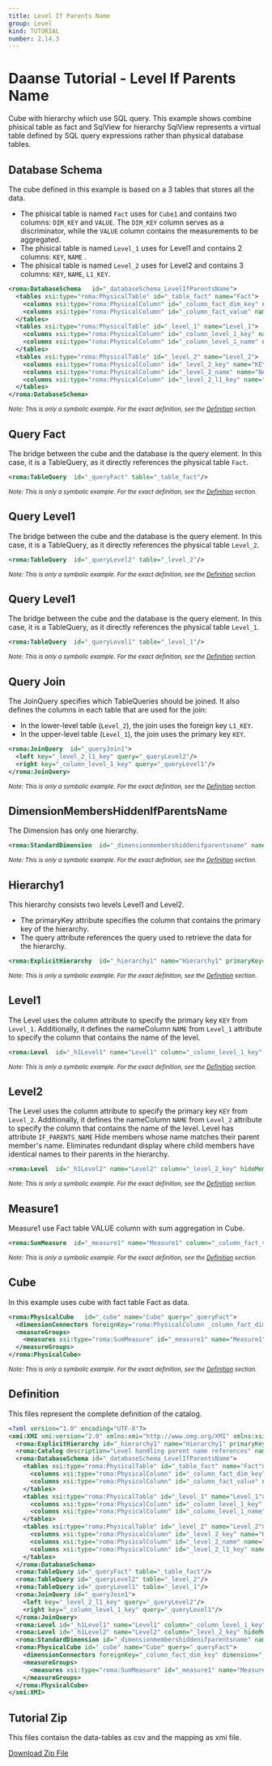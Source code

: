 ```yaml
---
title: Level If Parents Name
group: Level
kind: TUTORIAL
number: 2.14.3
---
```

# Daanse Tutorial - Level If Parents Name

Cube with hierarchy which use SQL query. This example shows combine phisical table as fact and SqlView for hierarchy
SqlView represents a virtual table defined by SQL query expressions rather than physical database tables.


## Database Schema

The cube defined in this example is based on a 3 tables that stores all the data.
- The phisical table is named `Fact` uses for `Cube1` and contains two columns: `DIM_KEY` and `VALUE`.
The `DIM_KEY` column serves as a discriminator, while the `VALUE` column contains the measurements to be aggregated.
- The phisical table is named `Level_1` uses for Level1 and contains 2 columns: `KEY`, `NAME` .
- The phisical table is named `Level_2` uses for Level2 and contains 3 columns: `KEY`, `NAME`, `L1_KEY`.


```xml
<roma:DatabaseSchema   id="_databaseSchema_LevelIfParentsName">
  <tables xsi:type="roma:PhysicalTable" id="_table_fact" name="Fact">
    <columns xsi:type="roma:PhysicalColumn" id="_column_fact_dim_key" name="DIM_KEY" type="Integer"/>
    <columns xsi:type="roma:PhysicalColumn" id="_column_fact_value" name="VALUE" type="Integer"/>
  </tables>
  <tables xsi:type="roma:PhysicalTable" id="_level_1" name="Level_1">
    <columns xsi:type="roma:PhysicalColumn" id="_column_level_1_key" name="KEY" type="Integer"/>
    <columns xsi:type="roma:PhysicalColumn" id="_column_level_1_name" name="NAME"/>
  </tables>
  <tables xsi:type="roma:PhysicalTable" id="_level_2" name="Level_2">
    <columns xsi:type="roma:PhysicalColumn" id="_level_2_key" name="KEY" type="Integer"/>
    <columns xsi:type="roma:PhysicalColumn" id="_level_2_name" name="NAME"/>
    <columns xsi:type="roma:PhysicalColumn" id="_level_2_l1_key" name="L1_KEY" type="Integer"/>
  </tables>
</roma:DatabaseSchema>

```
*<small>Note: This is only a symbolic example. For the exact definition, see the [Definition](#definition) section.</small>*
## Query Fact

The bridge between the cube and the database is the query element. In this case, it is a TableQuery,
as it directly references the physical table `Fact`.


```xml
<roma:TableQuery  id="_queryFact" table="_table_fact"/>

```
*<small>Note: This is only a symbolic example. For the exact definition, see the [Definition](#definition) section.</small>*
## Query Level1

The bridge between the cube and the database is the query element. In this case, it is a TableQuery,
as it directly references the physical table `Level_2`.


```xml
<roma:TableQuery  id="_queryLevel2" table="_level_2"/>

```
*<small>Note: This is only a symbolic example. For the exact definition, see the [Definition](#definition) section.</small>*
## Query Level1

The bridge between the cube and the database is the query element. In this case, it is a TableQuery,
as it directly references the physical table `Level_1`.


```xml
<roma:TableQuery  id="_queryLevel1" table="_level_1"/>

```
*<small>Note: This is only a symbolic example. For the exact definition, see the [Definition](#definition) section.</small>*
## Query Join

The JoinQuery specifies which TableQueries should be joined. It also defines the columns in each table that are used for the join:

- In the lower-level table (`Level_2`), the join uses the foreign key `L1_KEY`.
- In the upper-level table (`Level_1`), the join uses the primary key `KEY`.



```xml
<roma:JoinQuery  id="_queryJoin1">
  <left key="_level_2_l1_key" query="_queryLevel2"/>
  <right key="_column_level_1_key" query="_queryLevel1"/>
</roma:JoinQuery>

```
*<small>Note: This is only a symbolic example. For the exact definition, see the [Definition](#definition) section.</small>*
## DimensionMembersHiddenIfParentsName

The Dimension has only one hierarchy.


```xml
<roma:StandardDimension  id="_dimensionmembershiddenifparentsname" name="DimensionMembersHiddenIfParentsName" hierarchies="roma:ExplicitHierarchy _hierarchy1"/>

```
*<small>Note: This is only a symbolic example. For the exact definition, see the [Definition](#definition) section.</small>*
## Hierarchy1

This hierarchy consists two levels Level1 and Level2.
- The primaryKey attribute specifies the column that contains the primary key of the hierarchy.
- The query attribute references the query used to retrieve the data for the hierarchy.


```xml
<roma:ExplicitHierarchy  id="_hierarchy1" name="Hierarchy1" primaryKey="_level_2_key" query="_queryJoin1" levels="_h1Level1 _h1Level2"/>

```
*<small>Note: This is only a symbolic example. For the exact definition, see the [Definition](#definition) section.</small>*
## Level1

The Level uses the column attribute to specify the primary key `KEY` from `Level_1`.
Additionally, it defines the nameColumn `NAME` from `Level_1` attribute  to specify
the column that contains the name of the level.


```xml
<roma:Level  id="_h1Level1" name="Level1" column="_column_level_1_key" nameColumn="_column_level_1_name"/>

```
*<small>Note: This is only a symbolic example. For the exact definition, see the [Definition](#definition) section.</small>*
## Level2

The Level uses the column attribute to specify the primary key `KEY` from `Level_2`.
Additionally, it defines the nameColumn `NAME` from `Level_2` attribute  to specify
the column that contains the name of the level.
Level has  attribute `IF_PARENTS_NAME`
Hide members whose name matches their parent member's name.
Eliminates redundant display where child members have identical names to their parents in the hierarchy.


```xml
<roma:Level  id="_h1Level2" name="Level2" column="_level_2_key" hideMemberIf="IfParentsName" nameColumn="_level_2_name"/>

```
*<small>Note: This is only a symbolic example. For the exact definition, see the [Definition](#definition) section.</small>*
## Measure1

Measure1 use Fact table VALUE column with sum aggregation in Cube.


```xml
<roma:SumMeasure  id="_measure1" name="Measure1" column="_column_fact_value"/>

```
*<small>Note: This is only a symbolic example. For the exact definition, see the [Definition](#definition) section.</small>*
## Cube

In this example uses cube with fact table Fact as data.


```xml
<roma:PhysicalCube   id="_cube" name="Cube" query="_queryFact">
  <dimensionConnectors foreignKey="roma:PhysicalColumn _column_fact_dim_key" dimension="roma:StandardDimension _dimensionmembershiddenifparentsname" overrideDimensionName="DimensionMembersHiddenIfBlankName" id="_dc_dimensionMembersHiddenIfBlankName"/>
  <measureGroups>
    <measures xsi:type="roma:SumMeasure" id="_measure1" name="Measure1" column="_column_fact_value"/>
  </measureGroups>
</roma:PhysicalCube>

```
*<small>Note: This is only a symbolic example. For the exact definition, see the [Definition](#definition) section.</small>*

## Definition

This files represent the complete definition of the catalog.

```xml
<?xml version="1.0" encoding="UTF-8"?>
<xmi:XMI xmi:version="2.0" xmlns:xmi="http://www.omg.org/XMI" xmlns:xsi="http://www.w3.org/2001/XMLSchema-instance" xmlns:roma="https://www.daanse.org/spec/org.eclipse.daanse.rolap.mapping">
  <roma:ExplicitHierarchy id="_hierarchy1" name="Hierarchy1" primaryKey="_level_2_key" query="_queryJoin1" levels="_h1Level1 _h1Level2"/>
  <roma:Catalog description="Level handling parent name references" name="Daanse Tutorial - Level If Parents Name" cubes="_cube" dbschemas="_databaseSchema_LevelIfParentsName"/>
  <roma:DatabaseSchema id="_databaseSchema_LevelIfParentsName">
    <tables xsi:type="roma:PhysicalTable" id="_table_fact" name="Fact">
      <columns xsi:type="roma:PhysicalColumn" id="_column_fact_dim_key" name="DIM_KEY" type="Integer"/>
      <columns xsi:type="roma:PhysicalColumn" id="_column_fact_value" name="VALUE" type="Integer"/>
    </tables>
    <tables xsi:type="roma:PhysicalTable" id="_level_1" name="Level_1">
      <columns xsi:type="roma:PhysicalColumn" id="_column_level_1_key" name="KEY" type="Integer"/>
      <columns xsi:type="roma:PhysicalColumn" id="_column_level_1_name" name="NAME"/>
    </tables>
    <tables xsi:type="roma:PhysicalTable" id="_level_2" name="Level_2">
      <columns xsi:type="roma:PhysicalColumn" id="_level_2_key" name="KEY" type="Integer"/>
      <columns xsi:type="roma:PhysicalColumn" id="_level_2_name" name="NAME"/>
      <columns xsi:type="roma:PhysicalColumn" id="_level_2_l1_key" name="L1_KEY" type="Integer"/>
    </tables>
  </roma:DatabaseSchema>
  <roma:TableQuery id="_queryFact" table="_table_fact"/>
  <roma:TableQuery id="_queryLevel2" table="_level_2"/>
  <roma:TableQuery id="_queryLevel1" table="_level_1"/>
  <roma:JoinQuery id="_queryJoin1">
    <left key="_level_2_l1_key" query="_queryLevel2"/>
    <right key="_column_level_1_key" query="_queryLevel1"/>
  </roma:JoinQuery>
  <roma:Level id="_h1Level1" name="Level1" column="_column_level_1_key" nameColumn="_column_level_1_name"/>
  <roma:Level id="_h1Level2" name="Level2" column="_level_2_key" hideMemberIf="IfParentsName" nameColumn="_level_2_name"/>
  <roma:StandardDimension id="_dimensionmembershiddenifparentsname" name="DimensionMembersHiddenIfParentsName" hierarchies="_hierarchy1"/>
  <roma:PhysicalCube id="_cube" name="Cube" query="_queryFact">
    <dimensionConnectors foreignKey="_column_fact_dim_key" dimension="_dimensionmembershiddenifparentsname" overrideDimensionName="DimensionMembersHiddenIfBlankName" id="_dc_dimensionMembersHiddenIfBlankName"/>
    <measureGroups>
      <measures xsi:type="roma:SumMeasure" id="_measure1" name="Measure1" column="_column_fact_value"/>
    </measureGroups>
  </roma:PhysicalCube>
</xmi:XMI>

```



## Tutorial Zip
This files contaisn the data-tables as csv and the mapping as xmi file.

<a href="./zip/tutorial.level.ifparentsname.zip" download>Download Zip File</a>
